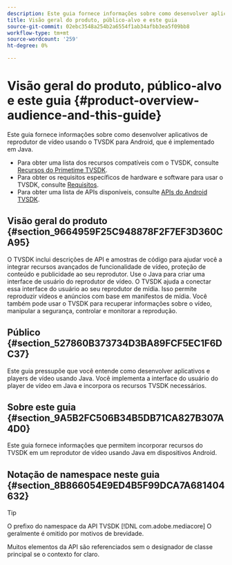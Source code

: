 ```yaml
---
description: Este guia fornece informações sobre como desenvolver aplicativos de reprodutor de vídeo usando o TVSDK para Android, que é implementado em Java.
title: Visão geral do produto, público-alvo e este guia
source-git-commit: 02ebc3548a254b2a6554f1ab34afbb3ea5f09bb8
workflow-type: tm+mt
source-wordcount: '259'
ht-degree: 0%

---
```


# Visão geral do produto, público-alvo e este guia {#product-overview-audience-and-this-guide}

Este guia fornece informações sobre como desenvolver aplicativos de reprodutor de vídeo usando o TVSDK para Android, que é implementado em Java.

<!--<a id="section_FC24E86A2E6442B8A3769160769BBDFA"></a>-->

* Para obter uma lista dos recursos compatíveis com o TVSDK, consulte [Recursos do Primetime TVSDK](../../tvsdk-2.7-for-android/overview-prod-audience-guide/c-psdk-android-2.7-overview-of-the-player.md).
* Para obter os requisitos específicos de hardware e software para usar o TVSDK, consulte [Requisitos](../../tvsdk-2.7-for-android/c-psdk-android-2.7-requirements.md).
* Para obter uma lista de APIs disponíveis, consulte [APIs do Android TVSDK](https://help.adobe.com/en_US/primetime/api/psdk/javadoc_2.7/).

## Visão geral do produto {#section_9664959F25C948878F2F7EF3D360CA95}

O TVSDK inclui descrições de API e amostras de código para ajudar você a integrar recursos avançados de funcionalidade de vídeo, proteção de conteúdo e publicidade ao seu reprodutor. Use o Java para criar uma interface de usuário do reprodutor de vídeo. O TVSDK ajuda a conectar essa interface do usuário ao seu reprodutor de mídia. Isso permite reproduzir vídeos e anúncios com base em manifestos de mídia. Você também pode usar o TVSDK para recuperar informações sobre o vídeo, manipular a segurança, controlar e monitorar a reprodução.

## Público {#section_527860B373734D3BA89FCF5EC1F6DC37}

Este guia pressupõe que você entende como desenvolver aplicativos e players de vídeo usando Java. Você implementa a interface do usuário do player de vídeo em Java e incorpora os recursos TVSDK necessários.

## Sobre este guia {#section_9A5B2FC506B34B5DB71CA827B307A4D0}

Este guia fornece informações que permitem incorporar recursos do TVSDK em um reprodutor de vídeo usando Java em dispositivos Android.

## Notação de namespace neste guia {#section_8B866054E9ED4B5F99DCA7A681404632}

>[!TIP]
>
>O prefixo do namespace da API TVSDK [!DNL com.adobe.mediacore] O geralmente é omitido por motivos de brevidade.
>
>Muitos elementos da API são referenciados sem o designador de classe principal se o contexto for claro.
